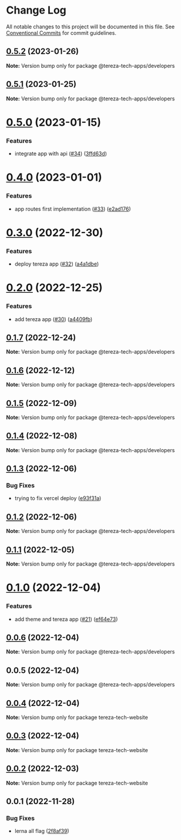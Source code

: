 # Change Log

All notable changes to this project will be documented in this file.
See [Conventional Commits](https://conventionalcommits.org) for commit guidelines.

## [0.5.2](https://github.com/terezatech/tereza-tech/compare/@tereza-tech-apps/developers@0.5.1...@tereza-tech-apps/developers@0.5.2) (2023-01-26)

**Note:** Version bump only for package @tereza-tech-apps/developers

## [0.5.1](https://github.com/terezatech/tereza-tech/compare/@tereza-tech-apps/developers@0.5.0...@tereza-tech-apps/developers@0.5.1) (2023-01-25)

**Note:** Version bump only for package @tereza-tech-apps/developers

# [0.5.0](https://github.com/terezatech/tereza-tech/compare/@tereza-tech-apps/developers@0.4.0...@tereza-tech-apps/developers@0.5.0) (2023-01-15)

### Features

- integrate app with api ([#34](https://github.com/terezatech/tereza-tech/issues/34)) ([3ffd63d](https://github.com/terezatech/tereza-tech/commit/3ffd63d1c530e584702860085df58d9632c67381))

# [0.4.0](https://github.com/terezatech/tereza-tech/compare/@tereza-tech-apps/developers@0.3.0...@tereza-tech-apps/developers@0.4.0) (2023-01-01)

### Features

- app routes first implementation ([#33](https://github.com/terezatech/tereza-tech/issues/33)) ([e2ad176](https://github.com/terezatech/tereza-tech/commit/e2ad1768d96cf9859a552d3b1c9f62300c4373b2))

# [0.3.0](https://github.com/terezatech/tereza-tech/compare/@tereza-tech-apps/developers@0.2.0...@tereza-tech-apps/developers@0.3.0) (2022-12-30)

### Features

- deploy tereza app ([#32](https://github.com/terezatech/tereza-tech/issues/32)) ([a4a1dbe](https://github.com/terezatech/tereza-tech/commit/a4a1dbe36177158a6ee5a0f0adb26d693c5aff1c))

# [0.2.0](https://github.com/terezatech/tereza-tech/compare/@tereza-tech-apps/developers@0.1.7...@tereza-tech-apps/developers@0.2.0) (2022-12-25)

### Features

- add tereza app ([#30](https://github.com/terezatech/tereza-tech/issues/30)) ([a4409fb](https://github.com/terezatech/tereza-tech/commit/a4409fbc730459f8a88a59b8af26456c59c4bd71))

## [0.1.7](https://github.com/terezatech/tereza-tech/compare/@tereza-tech-apps/developers@0.1.6...@tereza-tech-apps/developers@0.1.7) (2022-12-24)

**Note:** Version bump only for package @tereza-tech-apps/developers

## [0.1.6](https://github.com/terezatech/tereza-tech/compare/@tereza-tech-apps/developers@0.1.5...@tereza-tech-apps/developers@0.1.6) (2022-12-12)

**Note:** Version bump only for package @tereza-tech-apps/developers

## [0.1.5](https://github.com/terezatech/tereza-tech/compare/@tereza-tech-apps/developers@0.1.4...@tereza-tech-apps/developers@0.1.5) (2022-12-09)

**Note:** Version bump only for package @tereza-tech-apps/developers

## [0.1.4](https://github.com/terezatech/tereza-tech/compare/@tereza-tech-apps/developers@0.1.3...@tereza-tech-apps/developers@0.1.4) (2022-12-08)

**Note:** Version bump only for package @tereza-tech-apps/developers

## [0.1.3](https://github.com/terezatech/tereza-tech/compare/@tereza-tech-apps/developers@0.1.2...@tereza-tech-apps/developers@0.1.3) (2022-12-06)

### Bug Fixes

- trying to fix vercel deploy ([e93f31a](https://github.com/terezatech/tereza-tech/commit/e93f31a3c78e7a20323812b4902b559ad26579aa))

## [0.1.2](https://github.com/terezatech/tereza-tech/compare/@tereza-tech-apps/developers@0.1.1...@tereza-tech-apps/developers@0.1.2) (2022-12-06)

**Note:** Version bump only for package @tereza-tech-apps/developers

## [0.1.1](https://github.com/terezatech/tereza-tech/compare/@tereza-tech-apps/developers@0.1.0...@tereza-tech-apps/developers@0.1.1) (2022-12-05)

**Note:** Version bump only for package @tereza-tech-apps/developers

# [0.1.0](https://github.com/terezatech/tereza-tech/compare/@tereza-tech-apps/developers@0.0.6...@tereza-tech-apps/developers@0.1.0) (2022-12-04)

### Features

- add theme and tereza app ([#21](https://github.com/terezatech/tereza-tech/issues/21)) ([ef64e73](https://github.com/terezatech/tereza-tech/commit/ef64e73df3b47339d39ba0ff946afcfe655c6eaa))

## [0.0.6](https://github.com/terezatech/tereza-tech/compare/@tereza-tech-apps/developers@0.0.5...@tereza-tech-apps/developers@0.0.6) (2022-12-04)

**Note:** Version bump only for package @tereza-tech-apps/developers

## 0.0.5 (2022-12-04)

**Note:** Version bump only for package @tereza-tech-apps/developers

## [0.0.4](https://github.com/terezatech/tereza-tech/compare/tereza-tech-website@0.0.3...tereza-tech-website@0.0.4) (2022-12-04)

**Note:** Version bump only for package tereza-tech-website

## [0.0.3](https://github.com/terezatech/tereza-tech/compare/tereza-tech-website@0.0.2...tereza-tech-website@0.0.3) (2022-12-04)

**Note:** Version bump only for package tereza-tech-website

## [0.0.2](https://github.com/terezatech/tereza-tech/compare/tereza-tech-website@0.0.1...tereza-tech-website@0.0.2) (2022-12-03)

**Note:** Version bump only for package tereza-tech-website

## 0.0.1 (2022-11-28)

### Bug Fixes

- lerna all flag ([2f8af39](https://github.com/terezatech/tereza-tech/commit/2f8af395b813adf7fa38d6a7d0c51ee8164feecc))
